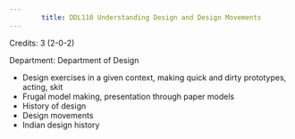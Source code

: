 ```yaml
---
        title: DDL110 Understanding Design and Design Movements
---
```

Credits: 3 (2-0-2)

Department: Department of Design


- Design exercises in a given context, making quick and dirty prototypes, acting, skit
- Frugal model making, presentation through paper models
- History of design
- Design movements
- Indian design history